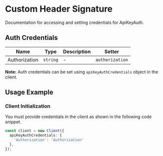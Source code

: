 
# Custom Header Signature



Documentation for accessing and setting credentials for ApiKeyAuth.

## Auth Credentials

| Name | Type | Description | Setter |
|  --- | --- | --- | --- |
| Authorization | `string` | - | `authorization` |



**Note:** Auth credentials can be set using `apiKeyAuthCredentials` object in the client.

## Usage Example

### Client Initialization

You must provide credentials in the client as shown in the following code snippet.

```ts
const client = new Client({
  apiKeyAuthCredentials: {
    'Authorization': 'Authorization'
  },
});
```


